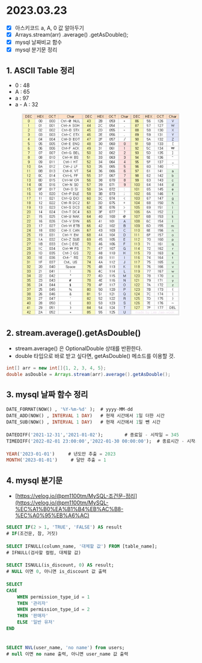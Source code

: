 # 2023.03.23

* [x] 아스키코드 a, A, 0 값 알아두기&#x20;
* [x] Arrays.stream(arr) .average() .getAsDouble();
* [x] mysql 날짜비교 함수&#x20;
* [x] mysql 분기문 정리&#x20;

## 1. ASCII Table 정리&#x20;

* 0 : 48&#x20;
* A : 65&#x20;
* a : 97&#x20;
* a - A : 32&#x20;

<figure><img src="../../.gitbook/assets/image (4) (5).png" alt=""><figcaption></figcaption></figure>

## 2. stream.average().getAsDouble()

* stream.average() 은 OptionalDouble 상태를 반환한다.&#x20;
* double 타입으로 바로 받고 싶다면, getAsDouble() 메소드를 이용할 것.&#x20;

```java
int[] arr = new int[]{1, 2, 3, 4, 5};
double asDouble = Arrays.stream(arr).average().getAsDouble();
```

## 3. mysql 날짜 함수 정리&#x20;

```sql
DATE_FORMAT(NOW() , '%Y-%m-%d' );  # yyyy-MM-dd
DATE_ADD(NOW() , INTERVAL 1 DAY)   # 현재 시간에서 1일 더한 시간
DATE_SUB(NOW() , INTERVAL 1 DAY)   # 현재 시간에서 1일 뺀 시간

DATEDIFF('2021-12-31','2021-01-02');        # 종료일 - 시작일 = 345
TIMEDIFF('2022-02-01 23:00:00','2022-01-30 00:00:00');  # 종료시간 - 시작시간

YEAR('2023-01-01')     # 년도만 추출 = 2023
MONTH('2023-01-01')     # 달만 추출 = 1
```

## 4. mysql 분기문&#x20;

* [https://velog.io/@pm1100tm/MySQL-조건문-정리](https://velog.io/@pm1100tm/MySQL-%EC%A1%B0%EA%B1%B4%EB%AC%B8-%EC%A0%95%EB%A6%AC)

```sql
SELECT IF(2 > 1, 'TRUE', 'FALSE') AS result
# IF(조건문, 참, 거짓) 

SELECT IFNULL(column_name, '대체할 값') FROM [table_name]; 
# IFNULL(검사할 컬럼, 대체할 값) 

SELECT ISNULL(is_discount, 0) AS result;
# NULL 이면 0, 아니면 is_discount 값 출력 

SELECT
CASE
	WHEN permission_type_id = 1
	THEN '관리자'
	WHEN permission_type_id = 2
	THEN '판매자'
	ELSE '일반 유저'
END


SELECT NVL(user_name, 'no name') from users;
# null 이면 no name 출력, 아니면 user_name 값 출력 
```
